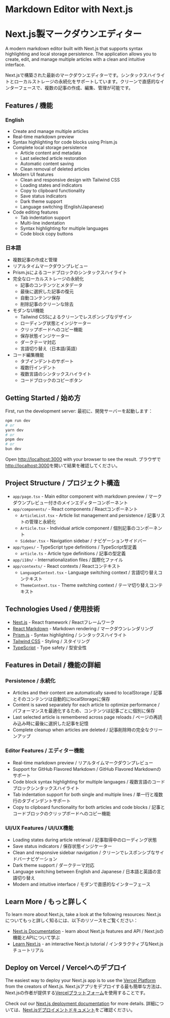 # Markdown Editor with Next.js
# Next.js製マークダウンエディター

A modern markdown editor built with Next.js that supports syntax highlighting and local storage persistence. The application allows you to create, edit, and manage multiple articles with a clean and intuitive interface.

Next.jsで構築された最新のマークダウンエディターです。シンタックスハイライトとローカルストレージの永続化をサポートしています。クリーンで直感的なインターフェースで、複数の記事の作成、編集、管理が可能です。

## Features / 機能

### English
- Create and manage multiple articles
- Real-time markdown preview
- Syntax highlighting for code blocks using Prism.js
- Complete local storage persistence
  - Article content and metadata
  - Last selected article restoration
  - Automatic content saving
  - Clean removal of deleted articles
- Modern UI features
  - Clean and responsive design with Tailwind CSS
  - Loading states and indicators
  - Copy to clipboard functionality
  - Save status indicators
  - Dark theme support
  - Language switching (English/Japanese)
- Code editing features
  - Tab indentation support
  - Multi-line indentation
  - Syntax highlighting for multiple languages
  - Code block copy buttons

### 日本語
- 複数記事の作成と管理
- リアルタイムマークダウンプレビュー
- Prism.jsによるコードブロックのシンタックスハイライト
- 完全なローカルストレージの永続化
  - 記事のコンテンツとメタデータ
  - 最後に選択した記事の復元
  - 自動コンテンツ保存
  - 削除記事のクリーンな除去
- モダンなUI機能
  - Tailwind CSSによるクリーンでレスポンシブなデザイン
  - ローディング状態とインジケーター
  - クリップボードへのコピー機能
  - 保存状態インジケーター
  - ダークテーマ対応
  - 言語切り替え（日本語/英語）
- コード編集機能
  - タブインデントのサポート
  - 複数行インデント
  - 複数言語のシンタックスハイライト
  - コードブロックのコピーボタン

## Getting Started / 始め方

First, run the development server:
最初に、開発サーバーを起動します：

```bash
npm run dev
# or
yarn dev
# or
pnpm dev
# or
bun dev
```

Open [http://localhost:3000](http://localhost:3000) with your browser to see the result.
ブラウザで[http://localhost:3000](http://localhost:3000)を開いて結果を確認してください。

## Project Structure / プロジェクト構造

- `app/page.tsx` - Main editor component with markdown preview / マークダウンプレビュー付きのメインエディターコンポーネント
- `app/components/` - React components / Reactコンポーネント
  - `ArticleList.tsx` - Article list management and persistence / 記事リストの管理と永続化
  - `Article.tsx` - Individual article component / 個別記事のコンポーネント
  - `Sidebar.tsx` - Navigation sidebar / ナビゲーションサイドバー
- `app/types/` - TypeScript type definitions / TypeScript型定義
  - `article.ts` - Article type definitions / 記事の型定義
- `app/i18n/` - Internationalization files / 国際化ファイル
- `app/contexts/` - React contexts / Reactコンテキスト
  - `LanguageContext.tsx` - Language switching context / 言語切り替えコンテキスト
  - `ThemeContext.tsx` - Theme switching context / テーマ切り替えコンテキスト

## Technologies Used / 使用技術

- [Next.js](https://nextjs.org) - React framework / Reactフレームワーク
- [React Markdown](https://github.com/remarkjs/react-markdown) - Markdown rendering / マークダウンレンダリング
- [Prism.js](https://prismjs.com) - Syntax highlighting / シンタックスハイライト
- [Tailwind CSS](https://tailwindcss.com) - Styling / スタイリング
- [TypeScript](https://www.typescriptlang.org) - Type safety / 型安全性

## Features in Detail / 機能の詳細

### Persistence / 永続化
- Articles and their content are automatically saved to localStorage / 記事とそのコンテンツは自動的にlocalStorageに保存
- Content is saved separately for each article to optimize performance / パフォーマンスを最適化するため、コンテンツは記事ごとに個別に保存
- Last selected article is remembered across page reloads / ページの再読み込み時に最後に選択した記事を記憶
- Complete cleanup when articles are deleted / 記事削除時の完全なクリーンアップ

### Editor Features / エディター機能
- Real-time markdown preview / リアルタイムマークダウンプレビュー
- Support for GitHub Flavored Markdown / GitHub Flavored Markdownのサポート
- Code block syntax highlighting for multiple languages / 複数言語のコードブロックシンタックスハイライト
- Tab indentation support for both single and multiple lines / 単一行と複数行のタブインデントサポート
- Copy to clipboard functionality for both articles and code blocks / 記事とコードブロックのクリップボードへのコピー機能

### UI/UX Features / UI/UX機能
- Loading states during article retrieval / 記事取得中のローディング状態
- Save status indicators / 保存状態インジケーター
- Clean and responsive sidebar navigation / クリーンでレスポンシブなサイドバーナビゲーション
- Dark theme support / ダークテーマ対応
- Language switching between English and Japanese / 日本語と英語の言語切り替え
- Modern and intuitive interface / モダンで直感的なインターフェース

## Learn More / もっと詳しく

To learn more about Next.js, take a look at the following resources:
Next.jsについてもっと詳しく知るには、以下のリソースをご覧ください：

- [Next.js Documentation](https://nextjs.org/docs) - learn about Next.js features and API / Next.jsの機能とAPIについて学ぶ
- [Learn Next.js](https://nextjs.org/learn) - an interactive Next.js tutorial / インタラクティブなNext.jsチュートリアル

## Deploy on Vercel / Vercelへのデプロイ

The easiest way to deploy your Next.js app is to use the [Vercel Platform](https://vercel.com/new?utm_medium=default-template&filter=next.js&utm_source=create-next-app&utm_campaign=create-next-app-readme) from the creators of Next.js.
Next.jsアプリをデプロイする最も簡単な方法は、Next.jsの作者が提供する[Vercelプラットフォーム](https://vercel.com/new?utm_medium=default-template&filter=next.js&utm_source=create-next-app&utm_campaign=create-next-app-readme)を使用することです。

Check out our [Next.js deployment documentation](https://nextjs.org/docs/app/building-your-application/deploying) for more details.
詳細については、[Next.jsデプロイメントドキュメント](https://nextjs.org/docs/app/building-your-application/deploying)をご確認ください。
